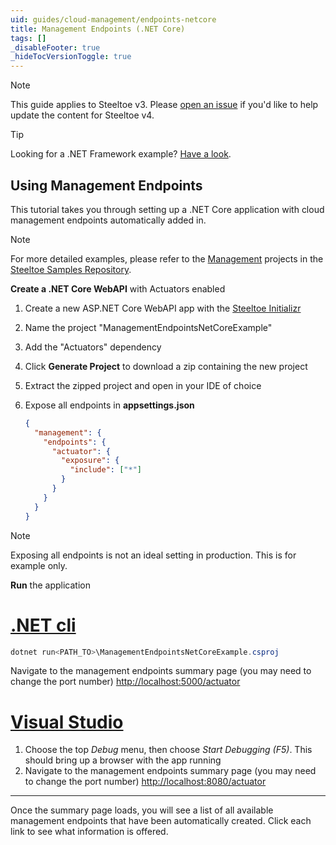 ```yaml
---
uid: guides/cloud-management/endpoints-netcore
title: Management Endpoints (.NET Core)
tags: []
_disableFooter: true
_hideTocVersionToggle: true
---
```


> [!NOTE]
> This guide applies to Steeltoe v3. Please [open an issue](https://github.com/SteeltoeOSS/Documentation/issues/new/choose) if you'd like to help update the content for Steeltoe v4.

> [!TIP]
> Looking for a .NET Framework example? [Have a look](endpoints-framework.md).

## Using Management Endpoints

This tutorial takes you through setting up a .NET Core application with cloud management endpoints automatically added in.

> [!NOTE]
> For more detailed examples, please refer to the [Management](https://github.com/SteeltoeOSS/Samples/tree/main/Management/src) projects in the [Steeltoe Samples Repository](https://github.com/SteeltoeOSS/Samples).

**Create a .NET Core WebAPI** with Actuators enabled

1. Create a new ASP.NET Core WebAPI app with the [Steeltoe Initializr](https://start.steeltoe.io)
1. Name the project "ManagementEndpointsNetCoreExample"
1. Add the "Actuators" dependency
1. Click **Generate Project** to download a zip containing the new project
1. Extract the zipped project and open in your IDE of choice
1. Expose all endpoints in **appsettings.json**

   ```json
   {
     "management": {
       "endpoints": {
         "actuator": {
           "exposure": {
             "include": ["*"]
           }
         }
       }
     }
   }
   ```

> [!NOTE]
> Exposing all endpoints is not an ideal setting in production. This is for example only.

**Run** the application

# [.NET cli](#tab/cli)

```powershell
dotnet run<PATH_TO>\ManagementEndpointsNetCoreExample.csproj
```

Navigate to the management endpoints summary page (you may need to change the port number) [http://localhost:5000/actuator](http://localhost:5000/actuator)

# [Visual Studio](#tab/vs)

1. Choose the top _Debug_ menu, then choose _Start Debugging (F5)_. This should bring up a browser with the app running
1. Navigate to the management endpoints summary page (you may need to change the port number) [http://localhost:8080/actuator](http://localhost:8080/actuator)

---

Once the summary page loads, you will see a list of all available management endpoints that have been automatically created. Click each link to see what information is offered.
